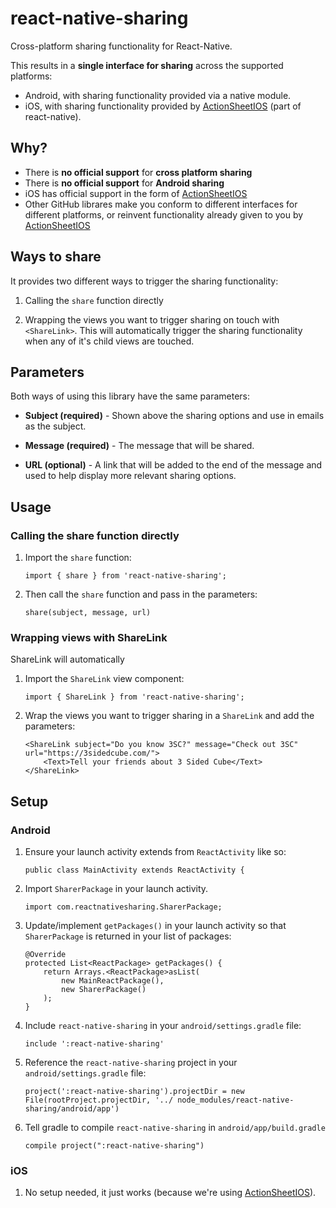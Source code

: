 # react-native-sharing

Cross-platform sharing functionality for React-Native.

This results in a **single interface for sharing** across the supported platforms:

* Android, with sharing functionality provided via a native module.
* iOS, with sharing functionality provided by [ActionSheetIOS](https://facebook.github.io/react-native/docs/actionsheetios.html) (part of react-native).

## Why?

* There is **no official support** for **cross platform sharing**
* There is **no official support** for **Android sharing**
* iOS has official support in the form of [ActionSheetIOS](https://facebook.github.io/react-native/docs/actionsheetios.html)
* Other GitHub librares make you conform to different interfaces for different platforms, or reinvent functionality already given to you by [ActionSheetIOS](https://facebook.github.io/react-native/docs/actionsheetios.html)

## Ways to share

It provides two different ways to trigger the sharing functionality:

1. Calling the `share` function directly

2. Wrapping the views you want to trigger sharing on touch with `<ShareLink>`. This will automatically trigger the sharing functionality when any of it's child views are touched. 

## Parameters

Both ways of using this library have the same parameters:

* **Subject (required)** - Shown above the sharing options and use in emails as the subject.

* **Message (required)** - The message that will be shared.

* **URL (optional)** - A link that will be added to the end of the message and used to help display more relevant sharing options.

## Usage

### Calling the share function directly

1. Import the `share` function:

	```
	import { share } from 'react-native-sharing';
	```

2. Then call the `share` function and pass in the parameters:

	```
	share(subject, message, url)
	```

### Wrapping views with ShareLink

ShareLink will automatically


1. Import the `ShareLink` view component:
	
	```
	import { ShareLink } from 'react-native-sharing';
	```

2. Wrap the views you want to trigger sharing in a `ShareLink` and add the parameters:

	```
	<ShareLink subject="Do you know 3SC?" message="Check out 3SC" url="https://3sidedcube.com/">
		<Text>Tell your friends about 3 Sided Cube</Text>
	</ShareLink>
	```

## Setup

### Android

1. Ensure your launch activity extends from `ReactActivity` like so:

	```
	public class MainActivity extends ReactActivity {
	```

2. Import `SharerPackage` in your launch activity.

	```
	import com.reactnativesharing.SharerPackage;
	```
	
3. Update/implement `getPackages()` in your launch activity so that `SharerPackage` is returned in your list of packages:

	```
	@Override
	protected List<ReactPackage> getPackages() {
	    return Arrays.<ReactPackage>asList(
	        new MainReactPackage(),
	        new SharerPackage()
	    );
	}
	```

4. Include `react-native-sharing` in your `android/settings.gradle` file:

	```
	include ':react-native-sharing'
	```
	
5. Reference the `react-native-sharing` project in your `android/settings.gradle` file:

	```
	project(':react-native-sharing').projectDir = new File(rootProject.projectDir, '../	node_modules/react-native-sharing/android/app')
	```
	
6. Tell gradle to compile `react-native-sharing` in `android/app/build.gradle`

	```
	compile project(":react-native-sharing")
	```

### iOS

1. No setup needed, it just works (because we're using [ActionSheetIOS](https://facebook.github.io/react-native/docs/actionsheetios.html)).